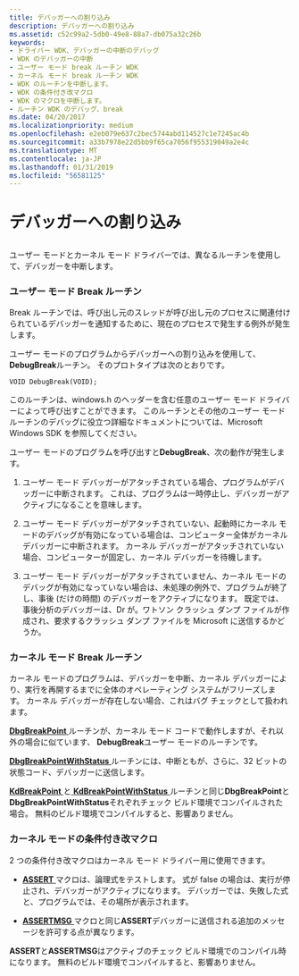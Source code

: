 ```yaml
---
title: デバッガーへの割り込み
description: デバッガーへの割り込み
ms.assetid: c52c99a2-5db0-49e8-88a7-db075a32c26b
keywords:
- ドライバー WDK、デバッガーの中断のデバッグ
- WDK のデバッガーの中断
- ユーザー モード break ルーチン WDK
- カーネル モード break ルーチン WDK
- WDK のルーチンを中断します。
- WDK の条件付き改マクロ
- WDK のマクロを中断します。
- ルーチン WDK のデバッグ、break
ms.date: 04/20/2017
ms.localizationpriority: medium
ms.openlocfilehash: e2eb079e637c2bec5744abd114527c1e7245ac4b
ms.sourcegitcommit: a33b7978e22d5bb9f65ca7056f955319049a2e4c
ms.translationtype: MT
ms.contentlocale: ja-JP
ms.lasthandoff: 01/31/2019
ms.locfileid: "56581125"
---
```

# <a name="breaking-into-the-debugger"></a>デバッガーへの割り込み


## <span id="ddk_breaking_into_the_debugger_tools"></span><span id="DDK_BREAKING_INTO_THE_DEBUGGER_TOOLS"></span>


ユーザー モードとカーネル モード ドライバーでは、異なるルーチンを使用して、デバッガーを中断します。

### <a name="span-idusermodebreakroutinesspanspan-idusermodebreakroutinesspanuser-mode-break-routines"></a><span id="user_mode_break_routines"></span><span id="USER_MODE_BREAK_ROUTINES"></span>ユーザー モード Break ルーチン

Break ルーチンでは、呼び出し元のスレッドが呼び出し元のプロセスに関連付けられているデバッガーを通知するために、現在のプロセスで発生する例外が発生します。

ユーザー モードのプログラムからデバッガーへの割り込みを使用して、 **DebugBreak**ルーチン。 そのプロトタイプは次のとおりです。

```
VOID DebugBreak(VOID);
```

このルーチンは、windows.h のヘッダーを含む任意のユーザー モード ドライバーによって呼び出すことができます。 このルーチンとその他のユーザー モード ルーチンのデバッグに役立つ詳細なドキュメントについては、Microsoft Windows SDK を参照してください。

ユーザー モードのプログラムを呼び出すと**DebugBreak**、次の動作が発生します。

1.  ユーザー モード デバッガーがアタッチされている場合、プログラムがデバッガーに中断されます。 これは、プログラムは一時停止し、デバッガーがアクティブになることを意味します。

2.  ユーザー モード デバッガーがアタッチされていない、起動時にカーネル モードのデバッグが有効になっている場合は、コンピューター全体がカーネル デバッガーに中断されます。 カーネル デバッガーがアタッチされていない場合、コンピューターが固定し、カーネル デバッガーを待機します。

3.  ユーザー モード デバッガーがアタッチされていません、カーネル モードのデバッグが有効になっていない場合は、未処理の例外で、プログラムが終了し、事後 (だけの時間) のデバッガーをアクティブになります。 既定では、事後分析のデバッガーは、Dr が。ワトソン クラッシュ ダンプ ファイルが作成され、要求するクラッシュ ダンプ ファイルを Microsoft に送信するかどうか。

### <a name="span-idkernelmodebreakroutinesspanspan-idkernelmodebreakroutinesspankernel-mode-break-routines"></a><span id="kernel_mode_break_routines"></span><span id="KERNEL_MODE_BREAK_ROUTINES"></span>カーネル モード Break ルーチン

カーネル モードのプログラムは、デバッガーを中断、カーネル デバッガーにより、実行を再開するまでに全体のオペレーティング システムがフリーズします。 カーネル デバッガーが存在しない場合、これはバグ チェックとして扱われます。

[ **DbgBreakPoint** ](https://msdn.microsoft.com/library/windows/hardware/ff543626)ルーチンが、カーネル モード コードで動作しますが、それ以外の場合に似ています、 **DebugBreak**ユーザー モードのルーチンです。

[ **DbgBreakPointWithStatus** ](https://msdn.microsoft.com/library/windows/hardware/ff543629)ルーチンには、中断ともが、さらに、32 ビットの状態コード、デバッガーに送信します。

[ **KdBreakPoint** ](https://msdn.microsoft.com/library/windows/hardware/ff548063)と[ **KdBreakPointWithStatus** ](https://msdn.microsoft.com/library/windows/hardware/ff548065)ルーチンと同じ**DbgBreakPoint**と**DbgBreakPointWithStatus**それぞれチェック ビルド環境でコンパイルされた場合。 無料のビルド環境でコンパイルすると、影響ありません。

### <a name="span-idkernelmodeconditionalbreakmacrosspanspan-idkernelmodeconditionalbreakmacrosspankernel-mode-conditional-break-macros"></a><span id="kernel_mode_conditional_break_macros"></span><span id="KERNEL_MODE_CONDITIONAL_BREAK_MACROS"></span>カーネル モードの条件付き改マクロ

2 つの条件付き改マクロはカーネル モード ドライバー用に使用できます。

-   [ **ASSERT** ](https://msdn.microsoft.com/library/windows/hardware/ff542107)マクロは、論理式をテストします。 式が false の場合は、実行が停止され、デバッガーがアクティブになります。 デバッガーでは、失敗した式と、プログラムでは、その場所が表示されます。

-   [ **ASSERTMSG** ](https://msdn.microsoft.com/library/windows/hardware/ff542113)マクロと同じ**ASSERT**デバッガーに送信される追加のメッセージを許可する点が異なります。

**ASSERT**と**ASSERTMSG**はアクティブのチェック ビルド環境でのコンパイル時になります。 無料のビルド環境でコンパイルすると、影響ありません。

 

 





